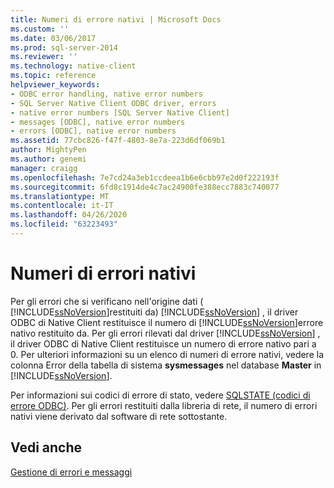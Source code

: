 ```yaml
---
title: Numeri di errore nativi | Microsoft Docs
ms.custom: ''
ms.date: 03/06/2017
ms.prod: sql-server-2014
ms.reviewer: ''
ms.technology: native-client
ms.topic: reference
helpviewer_keywords:
- ODBC error handling, native error numbers
- SQL Server Native Client ODBC driver, errors
- native error numbers [SQL Server Native Client]
- messages [ODBC], native error numbers
- errors [ODBC], native error numbers
ms.assetid: 77cbc826-f47f-4803-8e7a-223d6df069b1
author: MightyPen
ms.author: genemi
manager: craigg
ms.openlocfilehash: 7e7cd24a3eb1ccdeea1b6e6cbb97e2d0f222193f
ms.sourcegitcommit: 6fd8c1914de4c7ac24900fe388ecc7883c740077
ms.translationtype: MT
ms.contentlocale: it-IT
ms.lasthandoff: 04/26/2020
ms.locfileid: "63223493"
---
```

# <a name="native-error-numbers"></a>Numeri di errori nativi
  Per gli errori che si verificano nell'origine dati ( [!INCLUDE[ssNoVersion](../../includes/ssnoversion-md.md)]restituiti da) [!INCLUDE[ssNoVersion](../../includes/ssnoversion-md.md)] , il driver ODBC di Native Client restituisce il numero di [!INCLUDE[ssNoVersion](../../includes/ssnoversion-md.md)]errore nativo restituito da. Per gli errori rilevati dal driver [!INCLUDE[ssNoVersion](../../includes/ssnoversion-md.md)] , il driver ODBC di Native Client restituisce un numero di errore nativo pari a 0. Per ulteriori informazioni su un elenco di numeri di errore nativi, vedere la colonna Error della tabella di sistema **sysmessages** nel database **Master** in [!INCLUDE[ssNoVersion](../../includes/ssnoversion-md.md)].  
  
 Per informazioni sui codici di errore di stato, vedere [SQLSTATE &#40;codici di errore ODBC&#41;](sqlstate-odbc-error-codes.md). Per gli errori restituiti dalla libreria di rete, il numero di errori nativi viene derivato dal software di rete sottostante.  
  
## <a name="see-also"></a>Vedi anche  
 [Gestione di errori e messaggi](handling-errors-and-messages.md)  
  
  
